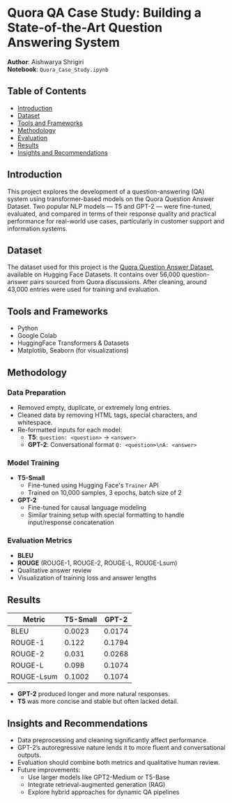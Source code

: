 # Quora QA Case Study: Building a State-of-the-Art Question Answering System

**Author**: Aishwarya  Shrigiri  
**Notebook**: `Quora_Case_Study.ipynb`

## Table of Contents

- [Introduction](#introduction)
- [Dataset](#dataset)
- [Tools and Frameworks](#tools-and-frameworks)
- [Methodology](#methodology)
- [Evaluation](#evaluation)
- [Results](#results)
- [Insights and Recommendations](#insights-and-recommendations)


## Introduction

This project explores the development of a question-answering (QA) system using transformer-based models on the Quora Question Answer Dataset. Two popular NLP models — T5 and GPT-2 — were fine-tuned, evaluated, and compared in terms of their response quality and practical performance for real-world use cases, particularly in customer support and information systems.

## Dataset

The dataset used for this project is the [Quora Question Answer Dataset](https://huggingface.co/datasets/toughdata/quora-question-answer-dataset), available on Hugging Face Datasets. It contains over 56,000 question-answer pairs sourced from Quora discussions. After cleaning, around 43,000 entries were used for training and evaluation.

## Tools and Frameworks

- Python
- Google Colab
- HuggingFace Transformers & Datasets
- Matplotlib, Seaborn (for visualizations)

## Methodology

### Data Preparation

- Removed empty, duplicate, or extremely long entries.
- Cleaned data by removing HTML tags, special characters, and whitespace.
- Re-formatted inputs for each model:
  - **T5**: `question: <question>` → `<answer>`
  - **GPT-2**: Conversational format `Q: <question>\nA: <answer>`

### Model Training

- **T5-Small**
  - Fine-tuned using Hugging Face's `Trainer` API
  - Trained on 10,000 samples, 3 epochs, batch size of 2
- **GPT-2**
  - Fine-tuned for causal language modeling
  - Similar training setup with special formatting to handle input/response concatenation

### Evaluation Metrics

- **BLEU**
- **ROUGE** (ROUGE-1, ROUGE-2, ROUGE-L, ROUGE-Lsum)
- Qualitative answer review
- Visualization of training loss and answer lengths

## Results

| Metric       | T5-Small | GPT-2   |
|--------------|----------|---------|
| BLEU         | 0.0023   | 0.0174  |
| ROUGE-1      | 0.122    | 0.1794  |
| ROUGE-2      | 0.031    | 0.0268  |
| ROUGE-L      | 0.098    | 0.1074  |
| ROUGE-Lsum   | 0.1002   | 0.1074  |

- **GPT-2** produced longer and more natural responses.
- **T5** was more concise and stable but often lacked detail.

## Insights and Recommendations

- Data preprocessing and cleaning significantly affect performance.
- GPT-2’s autoregressive nature lends it to more fluent and conversational outputs.
- Evaluation should combine both metrics and qualitative human review.
- Future improvements:
  - Use larger models like GPT2-Medium or T5-Base
  - Integrate retrieval-augmented generation (RAG)
  - Explore hybrid approaches for dynamic QA pipelines

